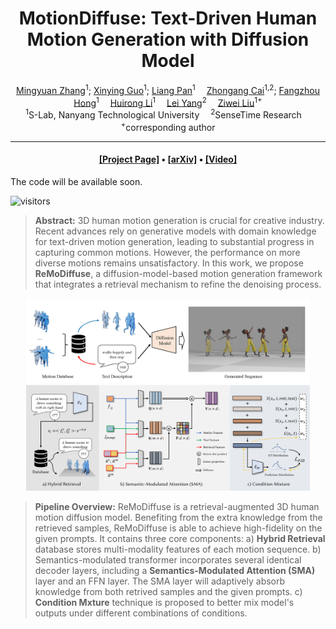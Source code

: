 <div align="center">

<h1>MotionDiffuse: Text-Driven Human Motion Generation with Diffusion Model</h1>

<div>
    <a href='https://mingyuan-zhang.github.io/' target='_blank'>Mingyuan Zhang</a><sup>1</sup>;
    <a href='https://gxyes.github.io/' target='_blank'>Xinying Guo</a><sup>1</sup>;
    <a href='https://scholar.google.com/citations?user=lSDISOcAAAAJ&hl=zh-CN' target='_blank'>Liang Pan</a><sup>1</sup>&emsp;
    <a href='https://caizhongang.github.io/' target='_blank'>Zhongang Cai</a><sup>1,2</sup>;
    <a href='https://hongfz16.github.io/' target='_blank'>Fangzhou Hong</a><sup>1</sup>&emsp;
    <a href='https://www.linkedin.com/in/huirong-li' target='_blank'>Huirong Li</a><sup>1</sup>&emsp;
    <a href='https://yanglei.me/' target='_blank'>Lei Yang</a><sup>2</sup>&emsp;
    <a href='https://liuziwei7.github.io/' target='_blank'>Ziwei Liu</a><sup>1+</sup>
</div>
<div>
    <sup>1</sup>S-Lab, Nanyang Technological University&emsp;
    <sup>2</sup>SenseTime Research&emsp;
</div>
<div>
    <sup>+</sup>corresponding author
</div>


---

<h4 align="center">
  <a href="https://mingyuan-zhang.github.io/projects/ReMoDiffuse.html" target='_blank'>[Project Page]</a> •
  <a href="https://arxiv.org/abs/2304.xxxxx" target='_blank'>[arXiv]</a> •
  <a href="https://youtu.be/NeFezKIl7GE" target='_blank'>[Video]</a>
</h4>

</div>

<div>
The code will be available soon.
</div>

![visitors](https://visitor-badge.laobi.icu/badge?page_id=mingyuan-zhang/ReMoDiffuse)

>**Abstract:** 3D human motion generation is crucial for creative industry. Recent advances rely on generative models with domain knowledge for text-driven motion generation, leading to substantial progress in capturing common motions. However, the performance on more diverse motions remains unsatisfactory. In this work, we propose **ReMoDiffuse**, a diffusion-model-based motion generation framework that integrates a retrieval mechanism to refine the denoising process.

<div align="center">
<tr>
    <img src="imgs/teaser.png" width="90%"/>
    <img src="imgs/pipeline.png" width="90%"/>
</tr>
</div>

>**Pipeline Overview:** ReMoDiffuse is a retrieval-augmented 3D human motion diffusion model. Benefiting from the extra knowledge from the retrieved samples, ReMoDiffuse is able to achieve high-fidelity on the given prompts. It contains three core components: a) **Hybrid Retrieval** database stores multi-modality features of each motion sequence. b) Semantics-modulated transformer incorporates several identical decoder layers, including a **Semantics-Modulated Attention (SMA)** layer and an FFN layer. The SMA layer will adaptively absorb knowledge from both retrived samples and the given prompts. c) **Condition Mxture** technique is proposed to better mix model's outputs under different combinations of conditions.